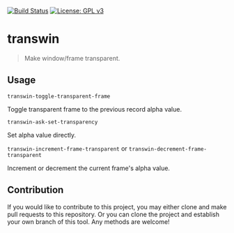 [![Build Status](https://travis-ci.com/jcs-elpa/transwin.svg?branch=master)](https://travis-ci.com/jcs-elpa/transwin)
[![License: GPL v3](https://img.shields.io/badge/License-GPL%20v3-blue.svg)](https://www.gnu.org/licenses/gpl-3.0)

# transwin
> Make window/frame transparent.

## Usage

`transwin-toggle-transparent-frame`

Toggle transparent frame to the previous record alpha value.

`transwin-ask-set-transparency`

Set alpha value directly.

`transwin-increment-frame-transparent` or `transwin-decrement-frame-transparent`

Increment or decrement the current frame's alpha value.

## Contribution

If you would like to contribute to this project, you may either
clone and make pull requests to this repository. Or you can
clone the project and establish your own branch of this tool.
Any methods are welcome!
